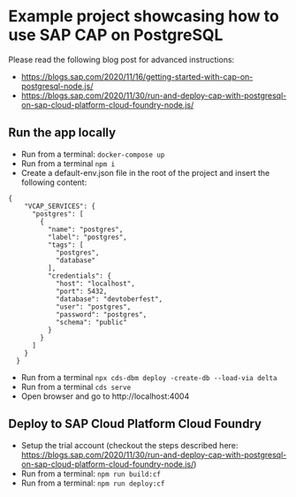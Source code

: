 # Example project showcasing how to use SAP CAP on PostgreSQL

Please read the following blog post for advanced instructions:
* https://blogs.sap.com/2020/11/16/getting-started-with-cap-on-postgresql-node.js/
* https://blogs.sap.com/2020/11/30/run-and-deploy-cap-with-postgresql-on-sap-cloud-platform-cloud-foundry-node.js/

## Run the app locally

- Run from a terminal: `docker-compose up` 
- Run from a terminal `npm i` 
- Create a default-env.json file in the root of the project and insert the following content:

```
{
    "VCAP_SERVICES": {
      "postgres": [
        {
          "name": "postgres",
          "label": "postgres",
          "tags": [
            "postgres",
            "database"
          ],
          "credentials": {
            "host": "localhost",
            "port": 5432,
            "database": "devtoberfest",
            "user": "postgres",
            "password": "postgres",
            "schema": "public"
          }
        }
      ]
    }
  }
```
- Run from a terminal `npx cds-dbm deploy -create-db --load-via delta` 
- Run from a terminal `cds serve` 
- Open browser and go to http://localhost:4004

## Deploy to SAP Cloud Platform Cloud Foundry

- Setup the trial account (checkout the steps described here: https://blogs.sap.com/2020/11/30/run-and-deploy-cap-with-postgresql-on-sap-cloud-platform-cloud-foundry-node.js/)
- Run from a terminal: `npm run build:cf` 
- Run from a terminal: `npm run deploy:cf`
